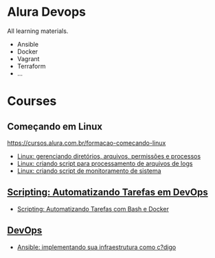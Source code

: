 # Alura Devops #

All learning materials.

- Ansible
- Docker
- Vagrant
- Terraform
- ...

# Courses #

## Começando em Linux ##

https://cursos.alura.com.br/formacao-comecando-linux

- [Linux: gerenciando diretórios, arquivos, permissões e processos](https://cursos.alura.com.br/course/linux-gerenciando-diretorios-arquivos-permissoes-processos "")
- [Linux: criando script para processamento de arquivos de logs](https://cursos.alura.com.br/course/linux-criando-script-processamento-arquivos-logs "linux_script_log/")
- [Linux: criando script de monitoramento de sistema](https://cursos.alura.com.br/course/linux-criando-script-monitoramento-sistema "linux_script_monitoramento")

## [Scripting: Automatizando Tarefas em DevOps](https://cursos.alura.com.br/formacao-scripting-automatizando-tarefas-devop://cursos.alura.com.br/formacao-scripting-automatizando-tarefas-devops) ##

- [Scripting: Automatizando Tarefas com Bash e Docker](https://cursos.alura.com.br/course/scripting-automatizando-tarefas-bash-docker)

## [DevOps](https://cursos.alura.com.br/formacao-devops) ##

- [Ansible: implementando sua infraestrutura como c?digo](https://cursos.alura.com.br/course/ansible-implementando-infraestrutura-codigo "ansible-implementando-infraestrutura-codigo")
